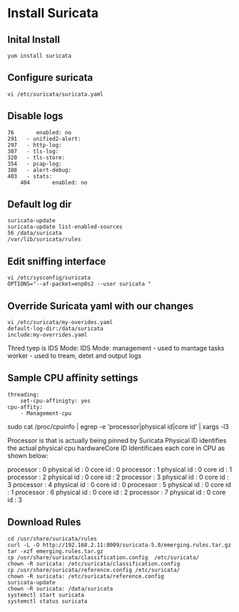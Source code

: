 # Install Suricata

## Inital Install
```
yum install suricata
```

## Configure suricata
```
vi /etc/suricata/suricata.yaml
```

## Disable logs
```
76       enabled: no
291   - unified2-alert:
297   - http-log:
307   - tls-log:
320   - tls-store:
354   - pcap-log:
388   - alert-debug:
403   - stats:
    404       enabled: no
```

## Default log dir
```
suricata-update 
suricata-update list-enabled-sources
56 /data/suricata
/var/lib/suricata/rules
```

## Edit sniffing interface
```
vi /etc/sysconfig/suricata
OPTIONS="--af-packet=enp0s2 --user suricata "
```

## Override Suricata yaml with our changes
```
vi /etc/suricata/my-overides.yaml
default-log-dir:/data/suricata
include:my-overrides.yaml
```
Thred tyep is IDS Mode: 
IDS Mode:
management - used to mantage tasks
worker - used to tream, detet and output logs


## Sample CPU affinity settings  
```
threading: 
    set-cpu-affinigty: yes
cpu-affity:
    - Management-cpu
````

sudo cat /proc/cpuinfo | egrep -e 'processor|physical id|core id' | xargs -l3  

Processor is that is actually being pinned by Suricata
Physical ID identifies the actual physical cpu hardwareCore ID Identificaes each core in CPU as shown below:

processor : 0 physical id : 0 core id : 0
processor : 1 physical id : 0 core id : 1
processor : 2 physical id : 0 core id : 2
processor : 3 physical id : 0 core id : 3
processor : 4 physical id : 0 core id : 0
processor : 5 physical id : 0 core id : 1
processor : 6 physical id : 0 core id : 2
processor : 7 physical id : 0 core id : 3


## Download Rules
```
cd /usr/share/suricata/rules
curl -L -O http://192.168.2.11:8009/suricata-5.0/emerging.rules.tar.gz  
tar -xzf emerging.rules.tar.gz
cp /usr/share/suricata/classification.config  /etc/suricata/
chown -R suricata: /etc/suricata/classification.config
cp /usr/share/suricata/reference.config /etc/suricata/
chown -R suricata: /etc/suricata/reference.config
suricata-update
chown -R suricata: /data/suricata
systemctl start suricata
systemctl status suricata
```


